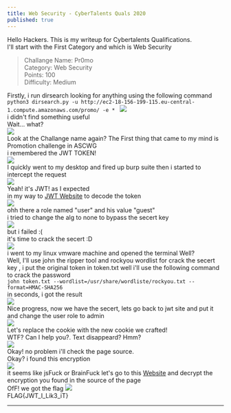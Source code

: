 ```yaml
---
title: Web Security - CyberTalents Quals 2020
published: true
---
```


Hello Hackers.
This is my writeup for Cybertalents Qualifications. <br>
I'll start with the First Category and which is Web Security <br>

> Challange Name: Pr0mo <br>
> Category: Web Security <br>
> Points: 100  
> Difficulty: Medium

Firstly, i run dirsearch looking for anything using the following command <br> ``python3 dirsearch.py -u http://ec2-18-156-199-115.eu-central-1.compute.amazonaws.com/promo/ -e *
``
![](/../../assets/img/pr0mo-dirsearch.PNG)<br>
i didn't find something useful <br>
Wait... what? <br>
![](/../../assets/img/waitwhat.png)<br>
Look at the Challange name again? The First thing that came to my mind is Promotion challenge in ASCWG <br>
i remembered the JWT TOKEN! <br>
![](/../../assets/img/HEHEJWT.PNG)<br>
I quickly went to my desktop and fired up burp suite then i started to intercept the request <br>
![](/../../assets/img/burpsuitejwt.PNG)<br>
Yeah! it's JWT! as I expected <br>
in my way to [JWT Website](https://jwt.io/) to decode the token <br>
![](/../../assets/img/jwtio.PNG)<br>
ohh there a role named "user" and his value "guest" <br> 
i tried to change the alg to none to bypass the secert key <br>
![](/../../assets/img/tii.PNG)<br>
but i failed :( <br>
it's time to crack the secert :D <br>
![](/../../assets/img/crackeverywhere.PNG)<br>
i went to my linux vmware machine and opened the terminal Well? <br>
Well, I'll use john the ripper tool and rockyou wordlist for crack the secert key , i put the original token in token.txt well i'll use the following command to crack the password <br>
`john token.txt --wordlist=/usr/share/wordliste/rockyou.txt --format=HMAC-SHA256` <br>
in seconds, i got the result <br>
![](/../../assets/img/jtp.PNG)<br>
Nice progress, now we have the secert, lets go back to jwt site and put it and change the user role to admin <br>
![](/../../assets/img/jwtpowertwo.PNG)<br>
Let's replace the cookie with the new cookie we crafted! <br>
WTF? Can I help you?. Text disappeard? Hmm? <br>
![](/../../assets/img/hmmmeme.PNG)<br>
Okay! no problem i'll check the page source.<br>
Okay? i found this encryption<br>
![](/../../assets/img/brainfuck.PNG)<br>
it seems like jsFuck or BrainFuck let's go to this [Website](https://www.dcode.fr/brainfuck-language) and decrypt the encryption you found in the source of the page <br>
OfF! we got the flag 
![](/../../assets/img/flag.PNG)<br>
FLAG{JWT_I_Lik3_iT}
* * *
